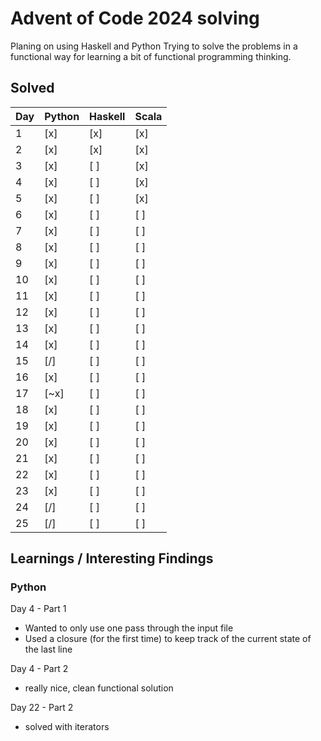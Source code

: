 # Advent of Code 2024 solving

Planing on using Haskell and Python
Trying to solve the problems in a functional way for learning a bit of functional programming thinking.

## Solved

| Day | Python | Haskell | Scala |
|-----|--------|---------|-------|
| 1   | \[x\]  | \[x\]   | \[x\] |
| 2   | \[x\]  | \[x\]   | \[x\] |
| 3   | \[x\]  | \[ \]   | \[x\] |
| 4   | \[x\]  | \[ \]   | \[x\] |
| 5   | \[x\]  | \[ \]   | \[x\] |
| 6   | \[x\]  | \[ \]   | \[ \] |
| 7   | \[x\]  | \[ \]   | \[ \] |
| 8   | \[x\]  | \[ \]   | \[ \] |
| 9   | \[x\]  | \[ \]   | \[ \] |
| 10  | \[x\]  | \[ \]   | \[ \] |
| 11  | \[x\]  | \[ \]   | \[ \] |
| 12  | \[x\]  | \[ \]   | \[ \] |
| 13  | \[x\]  | \[ \]   | \[ \] |
| 14  | \[x\]  | \[ \]   | \[ \] |
| 15  | \[/\]  | \[ \]   | \[ \] |
| 16  | \[x\]  | \[ \]   | \[ \] |
| 17  | \[~x\] | \[ \]   | \[ \] |
| 18  | \[x\]  | \[ \]   | \[ \] |
| 19  | \[x\]  | \[ \]   | \[ \] |
| 20  | \[x\]  | \[ \]   | \[ \] |
| 21  | \[x\]  | \[ \]   | \[ \] |
| 22  | \[x\]  | \[ \]   | \[ \] |
| 23  | \[x\]  | \[ \]   | \[ \] |
| 24  | \[/\]  | \[ \]   | \[ \] |
| 25  | \[/\]  | \[ \]   | \[ \] |

## Learnings / Interesting Findings

### Python

Day 4 - Part 1

- Wanted to only use one pass through the input file
- Used a closure (for the first time) to keep track of the current state of the last line

Day 4 - Part 2

- really nice, clean functional solution

Day 22 - Part 2

- solved with iterators
